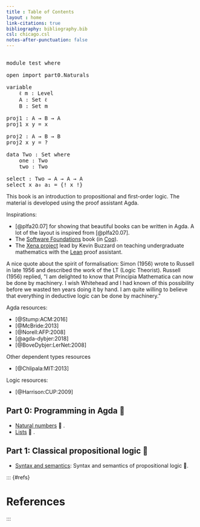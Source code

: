 ```yaml
---
title : Table of Contents
layout : home
link-citations: true
bibliography: bibliography.bib
csl: chicago.csl
notes-after-punctuation: false
---
```


<script type="text/x-thebe-config">
      {
        bootstrap: true,
	    requestKernel: true,
        selector: "pre",
        codeMirrorConfig: {
            //theme: "abcdef",
            language: "agda",
            readOnly: false,
            lineNumbers: true,
            keyMap: "default",
        },
        kernelOptions: {
            name: "agda",
            kernelName: "agda",
            path: "src/",
            // notebook server configuration; not needed with binder
            serverSettings: {
                  baseUrl: "http://127.0.0.1:8888",
                  token: "test-secret",
                },
        },
//        binderOptions: {
//            repo: "lclem/lia",
//            ref: "main",
//            binderUrl: "https://mybinder.org",
//            repoProvider: "github",
//            savedSession: {
//                enabled: true,
//                maxAge: 86400, // the max age in seconds to consider re-using a session
//                storagePrefix: "thebe-binder-"
//            },
//      },
      }
</script>

<!-- <script type="text/javascript" src="https://unpkg.com/thebelab@latest"></script> -->

<!-- own version of thebe library: -->
<script type="text/javascript" src="thebe/lib/index.js"></script>

<!-- proper highlighting for Agda -->
<script src="codemirror-agda/lib/index.js"></script>

<pre data-executable="true" data-language="agda">

module test where

open import part0.Naturals

variable
    ℓ m : Level
    A : Set ℓ
    B : Set m

proj1 : A → B → A
proj1 x y = x

proj2 : A → B → B
proj2 x y = ?

data Two : Set where
    one : Two
    two : Two

select : Two → A → A → A
select x a₀ a₁ = {! x !}
</pre>


This book is an introduction to propositional and first-order logic.
The material is developed using the proof assistant Agda.

Inspirations:

* [@plfa20.07] for showing that beautiful books can be written in Agda. A lot of the layout is inspired from [@plfa20.07].
* The [Software Foundations](https://softwarefoundations.cis.upenn.edu/) book (in [Coq](https://coq.inria.fr/)).
* The [Xena project](https://xenaproject.wordpress.com/) lead by Kevin Buzzard on teaching undergraduate mathematics with the [Lean](https://leanprover.github.io/) proof assistant.

A nice quote about the spirit of formalisation:
Simon (1956) wrote to Russell in late 1956 and described the work of the LT (Logic Theorist).
Russell (1956) replied, "I am delighted to know that Principia Mathematica can now be done by machinery. I wish Whitehead and I had known of this possibility before we wasted ten years doing it by hand. I am quite willing to believe that everything in deductive logic can be done by machinery."

Agda resources:

* [@Stump:ACM:2016]
* [@McBride:2013]
* [@Norell:AFP:2008]
* [@agda-dybjer:2018]
* [@BoveDybjer:LerNet:2008]

Other dependent types resources

* [@Chlipala:MIT:2013]

Logic resources:

* [@Harrison:CUP:2009]

## Part 0: Programming in Agda 🚧

- [Natural numbers](/part0/Naturals.md) 🚧 .
- [Lists](/part0/List.md) 🚧 .

## Part 1: Classical propositional logic 🚧

- [Syntax and semantics](/part1/Semantics.md): Syntax and semantics of propositional logic 🚧.

<!--
- [Normal forms]({{ site.baseurl }}/part1/NormalForms/): Negation, conjunctive, and disjunctive normal forms 🚧.
-->

::: {#refs}

# References

:::
